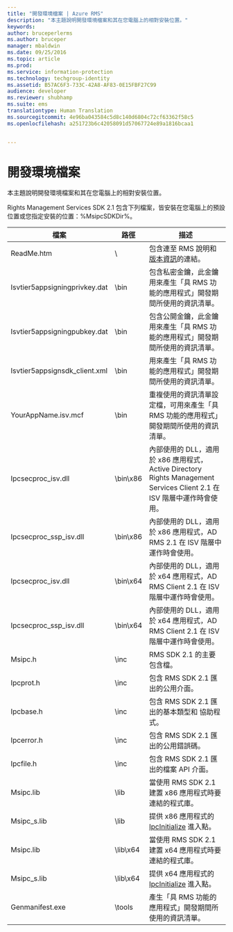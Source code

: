 ```yaml
---
title: "開發環境檔案 | Azure RMS"
description: "本主題說明開發環境檔案和其在您電腦上的相對安裝位置。"
keywords: 
author: bruceperlerms
ms.author: bruceper
manager: mbaldwin
ms.date: 09/25/2016
ms.topic: article
ms.prod: 
ms.service: information-protection
ms.technology: techgroup-identity
ms.assetid: B57AC6F3-733C-42A8-AF83-0E15FBF27C99
audience: developer
ms.reviewer: shubhamp
ms.suite: ems
translationtype: Human Translation
ms.sourcegitcommit: 4e96ba043584c5d8c140d6804c72cf63362f58c5
ms.openlocfilehash: a251723b6c42058091d57067724e89a1816bcaa1


---
```


# <a name="development-environment-files"></a>開發環境檔案

本主題說明開發環境檔案和其在您電腦上的相對安裝位置。

Rights Management Services SDK 2.1 包含下列檔案，皆安裝在您電腦上的預設位置或您指定安裝的位置：%MsipcSDKDir%。

|檔案|路徑|描述|
|----|----|-----------|
|ReadMe.htm| \ | 包含連至 RMS 說明和[版本資訊](release-notes-rtm.md)的連結。|
|Isvtier5appsigningprivkey.dat|\bin|包含私密金鑰，此金鑰用來產生「具 RMS 功能的應用程式」開發期間所使用的資訊清單。|
|Isvtier5appsigningpubkey.dat|\bin|包含公開金鑰，此金鑰用來產生「具 RMS 功能的應用程式」開發期間所使用的資訊清單。|
|Isvtier5appsignsdk_client.xml|\bin|用來產生「具 RMS 功能的應用程式」開發期間所使用的資訊清單。|
|YourAppName.isv.mcf|\bin|重複使用的資訊清單設定檔，可用來產生「具 RMS 功能的應用程式」開發期間所使用的資訊清單。|
|Ipcsecproc_isv.dll|\bin\x86|內部使用的 DLL，適用於 x86 應用程式，Active Directory Rights Management Services Client 2.1 在 ISV 階層中運作時會使用。|
|Ipcsecproc_ssp_isv.dll|\bin\x86|內部使用的 DLL，適用於 x86 應用程式，AD RMS 2.1 在 ISV 階層中運作時會使用。|
|Ipcsecproc_isv.dll|\bin\x64|內部使用的 DLL，適用於 x64 應用程式，AD RMS Client 2.1 在 ISV 階層中運作時會使用。|
|Ipcsecproc_ssp_isv.dll|\bin\x64|內部使用的 DLL，適用於 x64 應用程式，AD RMS Client 2.1 在 ISV 階層中運作時會使用。|
|Msipc.h|\inc|RMS SDK 2.1 的主要包含檔。|
|Ipcprot.h|\inc|包含 RMS SDK 2.1 匯出的公用介面。|
|Ipcbase.h|\inc|包含 RMS SDK 2.1 匯出的基本類型和 協助程式。|
|Ipcerror.h|\inc|包含 RMS SDK 2.1 匯出的公用錯誤碼。|
|Ipcfile.h|\inc|包含 RMS SDK 2.1 匯出的檔案 API 介面。|
|Msipc.lib|\lib|當使用 RMS SDK 2.1 建置 x86 應用程式時要連結的程式庫。|
|Msipc_s.lib|\lib|提供 x86 應用程式的 [IpcInitialize](https://msdn.microsoft.com/library/jj127295.aspx) 進入點。|
|Msipc.lib|\lib\x64|當使用 RMS SDK 2.1 建置 x64 應用程式時要連結的程式庫。|
|Msipc_s.lib|\lib\x64|提供 x64 應用程式的 [IpcInitialize](https://msdn.microsoft.com/library/jj127295.aspx) 進入點。|
|Genmanifest.exe|\tools|產生「具 RMS 功能的應用程式」開發期間所使用的資訊清單。|
 

 

 



<!--HONumber=Oct16_HO3-->


